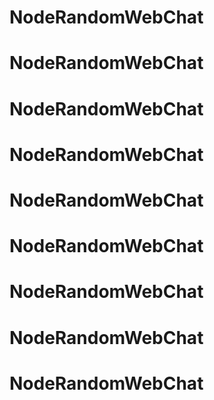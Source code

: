 # NodeRandomWebChat
# NodeRandomWebChat
# NodeRandomWebChat
# NodeRandomWebChat
# NodeRandomWebChat
# NodeRandomWebChat
# NodeRandomWebChat
# NodeRandomWebChat
# NodeRandomWebChat
